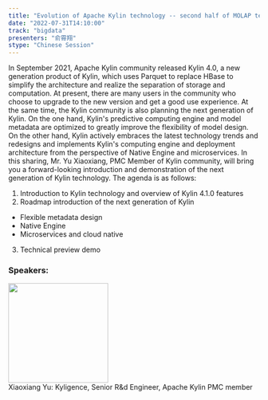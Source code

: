 ```yaml
---
title: "Evolution of Apache Kylin technology -- second half of MOLAP technology"
date: "2022-07-31T14:10:00"
track: "bigdata"
presenters: "俞霄翔"
stype: "Chinese Session"
---
```

In September 2021, Apache Kylin community released Kylin 4.0, a new generation product of Kylin, which uses Parquet to replace HBase to simplify the architecture and realize the separation of storage and computation. At present, there are many users in the community who choose to upgrade to the new version and get a good use experience.
At the same time, the Kylin community is also planning the next generation of Kylin. On the one hand, Kylin's predictive computing engine and model metadata are optimized to greatly improve the flexibility of model design. On the other hand, Kylin actively embraces the latest technology trends and redesigns and implements Kylin's computing engine and deployment architecture from the perspective of Native Engine and microservices. In this sharing, Mr. Yu Xiaoxiang, PMC Member of Kylin community, will bring you a forward-looking introduction and demonstration of the next generation of Kylin technology. The agenda is as follows:
1. Introduction to Kylin technology and overview of Kylin 4.1.0 features
2. Roadmap introduction of the next generation of Kylin
- Flexible metadata design
- Native Engine
- Microservices and cloud native
3. Technical preview demo
 ### Speakers: 
 <img src="images/speaker/1144.png" width="200" /><br>Xiaoxiang Yu: Kyligence, Senior R&d Engineer, Apache Kylin PMC member

 